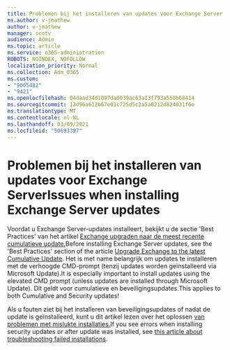 ```yaml
---
title: Problemen bij het installeren van updates voor Exchange Server
ms.author: v-jmathew
author: v-jmathew
manager: scotv
audience: Admin
ms.topic: article
ms.service: o365-administration
ROBOTS: NOINDEX, NOFOLLOW
localization_priority: Normal
ms.collection: Adm_O365
ms.custom:
- "9005482"
- "9421"
ms.openlocfilehash: 04daad34d1097da0039ac63a13f793a550b68414
ms.sourcegitcommit: 13d96a612b67e01c725d5c2a5a0212d824031f6e
ms.translationtype: MT
ms.contentlocale: nl-NL
ms.lasthandoff: 03/09/2021
ms.locfileid: "50693397"
---
```

# <a name="issues-when-installing-exchange-server-updates"></a><span data-ttu-id="d61e0-102">Problemen bij het installeren van updates voor Exchange Server</span><span class="sxs-lookup"><span data-stu-id="d61e0-102">Issues when installing Exchange Server updates</span></span>

<span data-ttu-id="d61e0-103">Voordat u Exchange Server-updates installeert, bekijkt u de sectie 'Best Practices' van het artikel [Exchange upgraden naar de meest recente cumulatieve update.](https://docs.microsoft.com/Exchange/plan-and-deploy/install-cumulative-updates)</span><span class="sxs-lookup"><span data-stu-id="d61e0-103">Before installing Exchange Server updates, see the 'Best Practices' section of the article [Upgrade Exchange to the latest Cumulative Update](https://docs.microsoft.com/Exchange/plan-and-deploy/install-cumulative-updates).</span></span> <span data-ttu-id="d61e0-104">Het is met name belangrijk om updates te installeren met de verhoogde CMD-prompt (tenzij updates worden geïnstalleerd via Microsoft Update).</span><span class="sxs-lookup"><span data-stu-id="d61e0-104">It is especially important to install updates using the elevated CMD prompt (unless updates are installed through Microsoft Update).</span></span> <span data-ttu-id="d61e0-105">Dit geldt voor cumulatieve en beveiligingsupdates.</span><span class="sxs-lookup"><span data-stu-id="d61e0-105">This applies to both Cumulative and Security updates!</span></span>

<span data-ttu-id="d61e0-106">Als u fouten ziet bij het installeren van beveiligingsupdates of nadat de update is geïnstalleerd, kunt u dit artikel lezen over het oplossen [van problemen met mislukte installaties.](https://aka.ms/exupdatefaq)</span><span class="sxs-lookup"><span data-stu-id="d61e0-106">If you see errors when installing security updates or after update was installed, see [this article about troubleshooting failed installations](https://aka.ms/exupdatefaq).</span></span>
